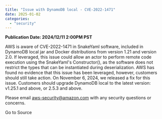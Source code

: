 ```yaml
---
title: "Issue with DynamoDB local - CVE-2022-1471"
date: 2025-01-02
categories: 
  - "security"
---
```


**Publication Date: 2024/12/11 2:00PM PST**  

AWS is aware of CVE-2022-1471 in SnakeYaml software, included in DynamoDB local jar and Docker distributions from version 1.21 and version 2.0. If leveraged, this issue could allow an actor to perform remote code execution using the SnakeYaml's Constructor(), as the software does not restrict the types that can be instantiated during deserialization. AWS has found no evidence that this issue has been leveraged, however, customers should still take action. On November 6, 2024, we released a fix for this issue. Customers should upgrade DynamoDB local to the latest version: v1.25.1 and above, or 2.5.3 and above.

Please email aws-security@amazon.com with any security questions or concerns.

Go to Source
